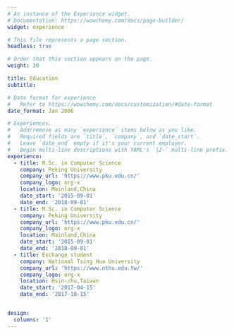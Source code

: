 ```yaml
---
# An instance of the Experience widget.
# Documentation: https://wowchemy.com/docs/page-builder/
widget: experience

# This file represents a page section.
headless: true

# Order that this section appears on the page.
weight: 30

title: Education
subtitle:

# Date format for experience
#   Refer to https://wowchemy.com/docs/customization/#date-format
date_format: Jan 2006

# Experiences.
#   Add/remove as many `experience` items below as you like.
#   Required fields are `title`, `company`, and `date_start`.
#   Leave `date_end` empty if it's your current employer.
#   Begin multi-line descriptions with YAML's `|2-` multi-line prefix.
experience:
  - title: M.Sc. in Computer Science 
    company: Peking University
    company_url: 'https://www.pku.edu.cn/'
    company_logo: org-x
    location: Mainland,China
    date_start: '2015-09-01'
    date_end: '2018-09-01'
  - title: M.Sc. in Computer Science 
    company: Peking University
    company_url: 'https://www.pku.edu.cn/'
    company_logo: org-x
    location: Mainland,China
    date_start: '2015-09-01'
    date_end: '2018-09-01'
  - title: Exchange student
    company: National Tsing Hua University
    company_url: 'https://www.nthu.edu.tw/'
    company_logo: org-x
    location: Hsin-chu,Taiwan
    date_start: '2017-04-15'
    date_end: '2017-10-15'


design:
  columns: '1'
---
```

